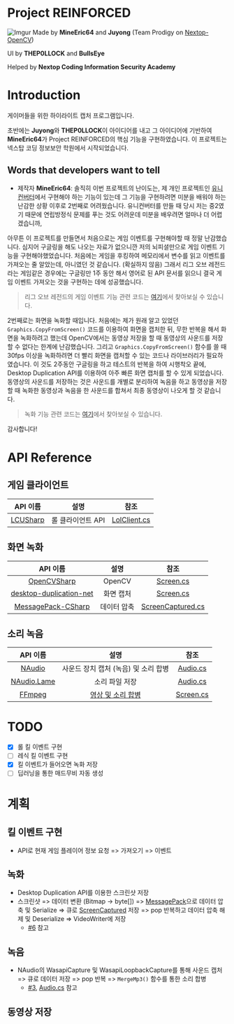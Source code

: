 # Project REINFORCED
![Imgur](https://i.imgur.com/mG01m8a.png)
Made by **MineEric64** and **Juyong** (Team Prodigy on [Nextop-OpenCV](https://github.com/Nextop-OpenCV))

UI by **THEP0LLOCK** and **BullsEye**

Helped by **Nextop Coding Information Security Academy**

# Introduction
게이머들을 위한 하이라이트 캡처 프로그램입니다.

초반에는 **Juyong**와 **THEP0LLOCK**이 아이디어를 내고 그 아이디어에 기반하여 **MineEric64**가 Project REINFORCED의 핵심 기능을 구현하였습니다.
이 프로젝트는 넥스탑 코딩 정보보안 학원에서 시작되었습니다.

## Words that developers want to tell
* 제작자 **MineEric64**: 솔직히 이번 프로젝트의 난이도는, 제 개인 프로젝트인 [유니컨버터](https://github.com/MineEric64/UniConverter-Project)에서
구현해야 하는 기능이 있는데 그 기능을 구현하려면 미분을 배워야 하는 난감한 상황 이후로 2번째로 어려웠습니다. 유니컨버터를 만들 때 당시 저는 중2였기 때문에
연립방정식 문제를 푸는 것도 어려운데 미분을 배우려면 얼마나 더 어렵겠습니까,

아무튼 이 프로젝트를 만들면서 처음으로는 게임 이벤트를 구현해야할 때 정말 난감했습니다. 심지어 구글링을 해도 나오는 자료가 없으니깐 저의 뇌피셜만으로
게임 이벤트 기능을 구현해야했었습니다. 처음에는 게임을 후킹하여 메모리에서 변수를 읽고 이벤트를 가져오는 줄 알았는데, 아니였던 것 같습니다. (확실하지 않음)
그래서 리그 오브 레전드라는 게임같은 경우에는 구글링만 1주 동안 해서 영어로 된 API 문서를 읽으니 결국 게임 이벤트 가져오는 것을 구현하는 데에 성공했습니다.
> 리그 오브 레전드의 게임 이벤트 기능 관련 코드는 [여기](https://github.com/Nextop-OpenCV/ProjectReinforced/blob/main/Clients/Lol/LolClient.cs)에서 찾아보실 수 있습니다.

2번째로는 화면을 녹화할 때입니다. 처음에는 제가 원래 알고 있었던 ```Graphics.CopyFromScreen()``` 코드를 이용하여 화면을 캡처한 뒤, 무한 반복을 해서
화면을 녹화하려고 했는데 OpenCV에서는 동영상 저장을 할 때 동영상의 사운드를 저장할 수 없다는 한계에 난감했습니다. 그리고 ```Graphics.CopyFromScreen()``` 함수를 쓸 때
30fps 이상을 녹화하려면 더 빨리 화면을 캡처할 수 있는 코드나 라이브러리가 필요하였습니다. 이 것도 2주동안 구글링을 하고 테스트의 반복을 하여 시행착오 끝에,
Desktop Duplication API를 이용하여 아주 빠른 화면 캡처를 할 수 있게 되었습니다. 동영상의 사운드를 저장하는 것은 사운드를 개별로 분리하여 녹음을 하고
동영상을 저장할 때 녹화한 동영상과 녹음을 한 사운드를 합쳐서 최종 동영상이 나오게 할 것 같습니다.
> 녹화 기능 관련 코드는 [여기](https://github.com/Nextop-OpenCV/ProjectReinforced/blob/main/Recording/Screen.cs)에서 찾아보실 수 있습니다.

감사합니다!

# API Reference
## 게임 클라이언트
|API 이름|설명|참조|
|:---:|:---:|:---:|
|[LCUSharp](https://github.com/bryanhitc/lcu-sharp)|롤 클라이언트 API|[LolClient.cs](https://github.com/Nextop-OpenCV/ProjectReinforced/blob/main/Clients/Lol/LolClient.cs)|

## 화면 녹화
|API 이름|설명|참조|
|:---:|:---:|:---:|
|[OpenCVSharp](https://github.com/shimat/opencvsharp)|OpenCV|[Screen.cs](https://github.com/Nextop-OpenCV/ProjectReinforced/blob/main/Recording/Screen.cs#L186)|
|[desktop-duplication-net](https://github.com/jasonpang/desktop-duplication-net)|화면 캡처|[Screen.cs](https://github.com/Nextop-OpenCV/ProjectReinforced/blob/main/Recording/Screen.cs#L442)|
|[MessagePack-CSharp](https://github.com/neuecc/MessagePack-CSharp)|데이터 압축|[ScreenCaptured.cs](https://github.com/Nextop-OpenCV/ProjectReinforced/blob/main/Recording/ScreenCaptured.cs)|

## 소리 녹음
|API 이름|설명|참조|
|:---:|:---:|:---:|
|[NAudio](https://github.com/naudio/NAudio)|사운드 장치 캡처 (녹음) 및 소리 합병|[Audio.cs](https://github.com/Nextop-OpenCV/ProjectReinforced/blob/main/Recording/Audio.cs)|
|[NAudio.Lame](https://github.com/Corey-M/NAudio.Lame)|소리 파일 저장|[Audio.cs](https://github.com/Nextop-OpenCV/ProjectReinforced/blob/main/Recording/Audio.cs#L203)|
|[FFmpeg](https://ffmpeg.org/)|[영상 및 소리 합병](https://github.com/Nextop-OpenCV/ProjectReinforced/issues/5)|[Screen.cs](https://github.com/Nextop-OpenCV/ProjectReinforced/blob/main/Recording/Screen.cs#L472)|

# TODO
- [x] 롤 킬 이벤트 구현
- [ ] 레식 킬 이벤트 구현
- [x] 킬 이벤트가 들어오면 녹화 저장
- [ ] 딥러닝을 통한 매드무비 자동 생성

# 계획
## 킬 이벤트 구현
- API로 현재 게임 플레이어 정보 요청 => 가져오기 => 이벤트

## 녹화
- Desktop Duplication API를 이용한 스크린샷 저장
- 스크린샷 => 데이터 변환 (Bitmap -> byte[]) => [MessagePack](https://github.com/neuecc/MessagePack-CSharp)으로 데이터 압축 및 Serialize => 큐로 [ScreenCaptured](https://github.com/Nextop-OpenCV/ProjectReinforced/blob/main/Recording/ScreenCaptured.cs) 저장 => pop 반복하고 데이터 압축 해제 및 Deserialize => VideoWriter에 저장
  - [#6](https://github.com/Nextop-OpenCV/ProjectReinforced/issues/6) 참고

## 녹음
- NAudio의 WasapiCapture 및 WasapiLoopbackCapture를 통해 사운드 캡처 => 큐로 데이터 저장 => pop 반복 => `MergeMp3()` 함수를 통한 소리 합병
  - [#3](https://github.com/Nextop-OpenCV/ProjectReinforced/issues/3), [Audio.cs](https://github.com/Nextop-OpenCV/ProjectReinforced/blob/main/Recording/Audio.cs) 참고

## 동영상 저장

